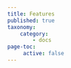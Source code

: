 ```yaml
---
title: Features
published: true
taxonomy:
    category:
        - docs
page-toc:
     active: false
---
```


<br>
